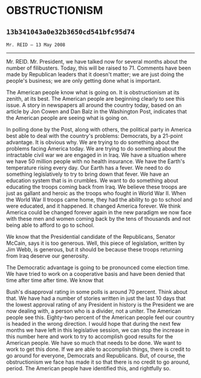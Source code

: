 # OBSTRUCTIONISM
## `13b341043a0e32b3650cd541bfc95d74`
`Mr. REID — 13 May 2008`

---


Mr. REID. Mr. President, we have talked now for several months about 
the number of filibusters. Today, this will be raised to 71. Comments 
have been made by Republican leaders that it doesn't matter; we are 
just doing the people's business; we are only getting done what is 
important.

The American people know what is going on. It is obstructionism at 
its zenith, at its best. The American people are beginning clearly to 
see this issue. A story in newspapers all around the country today, 
based on an article by Jon Cowen and Dan Balz in the Washington Post, 
indicates that the American people are seeing what is going on.

In polling done by the Post, along with others, the political party 
in America best able to deal with the country's problems: Democrats, by 
a 21-point advantage. It is obvious why. We are trying to do something 
about the problems facing America today. We are trying to do something 
about the intractable civil war we are engaged in in Iraq. We have a 
situation where we have 50 million people with no health insurance. We 
have the Earth's temperature rising every day. Our Earth has a fever. 
We need to do something legislatively to try to bring down that fever. 
We have an education system that is in crumbles. We want to do 
something about educating the troops coming back from Iraq. We believe 
these troops are just as gallant and heroic as the troops who fought in 
World War II. When the World War II troops came home, they had the 
ability to go to school and were educated, and it happened. It changed 
America forever. We think America could be changed forever again in the 
new paradigm we now face with these men and women coming back by the 
tens of thousands and not being able to afford to go to school.

We know that the Presidential candidate of the Republicans, Senator 
McCain, says it is too generous. Well, this piece of legislation, 
written by Jim Webb, is generous, but it should be because these troops 
returning from Iraq deserve our generosity.

The Democratic advantage is going to be pronounced come election 
time. We have tried to work on a cooperative basis and have been denied 
that time after time after time. We know that


Bush's disapproval rating in some polls is around 70 percent. Think 
about that. We have had a number of stories written in just the last 10 
days that the lowest approval rating of any President in history is the 
President we are now dealing with, a person who is a divider, not a 
uniter. The American people see this. Eighty-two percent of the 
American people feel our country is headed in the wrong direction. I 
would hope that during the next few months we have left in this 
legislative session, we can stop the increase in this number here and 
work to try to accomplish good results for the American people. We have 
so much that needs to be done. We want to work to get this done. If we 
are able to accomplish things, there is credit to go around for 
everyone, Democrats and Republicans. But, of course, the obstructionism 
we face has made it so that there is no credit to go around, period. 
The American people have identified this, and rightfully so.
